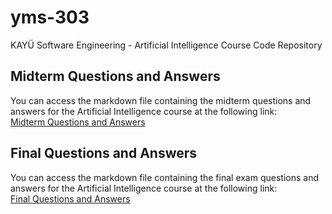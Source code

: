 # yms-303  
KAYÜ Software Engineering - Artificial Intelligence Course Code Repository

## Midterm Questions and Answers

You can access the markdown file containing the midterm questions and answers for the Artificial Intelligence course at the following link:  
[Midterm Questions and Answers](https://github.com/furkandlkdr/yms-303/blob/main/yapay_zeka_vize.md)

## Final Questions and Answers

You can access the markdown file containing the final exam questions and answers for the Artificial Intelligence course at the following link:  
[Final Questions and Answers](https://github.com/furkandlkdr/yms-303/blob/main/yapay_zeka_final.md)
